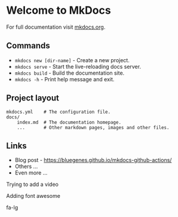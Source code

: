 # Welcome to MkDocs

For full documentation visit [mkdocs.org](https://www.mkdocs.org).

## Commands

* `mkdocs new [dir-name]` - Create a new project.
* `mkdocs serve` - Start the live-reloading docs server.
* `mkdocs build` - Build the documentation site.
* `mkdocs -h` - Print help message and exit.

## Project layout

    mkdocs.yml    # The configuration file.
    docs/
        index.md  # The documentation homepage.
        ...       # Other markdown pages, images and other files.

## Links

* Blog post - https://bluegenes.github.io/mkdocs-github-actions/
* Others ...
* Even more ...

Trying to add a video <a href="https://www.youtube.com/watch?v=taeAqimxXWo&t=85s"> <i class="fa-solid fa-film"></i></a>



Adding font awesome 

<link rel="stylesheet" href="https://maxcdn.bootstrapcdn.com/font-awesome/4.6.1/css/font-awesome.min.css">

<i class="fa fa-camera-retro fa-lg"></i> fa-lg
